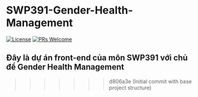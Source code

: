 # SWP391-Gender-Health-Management

[![License](https://img.shields.io/badge/license-MIT-blue.svg)](LICENSE)
[![PRs Welcome](https://img.shields.io/badge/PRs-welcome-brightgreen.svg)](CONTRIBUTING.md)

## Đây là dự án front-end của môn SWP391 với chủ đề Gender Health Management
>>>>>>> d806a3e (Initial commit with base project structure)
